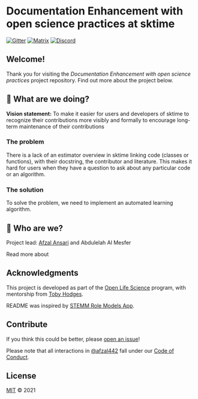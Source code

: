 # Documentation Enhancement with open science practices at sktime

[![Gitter](https://img.shields.io/gitter/room/nwjs/nw.js.svg)](https://gitter.im/sktime/community) [![Matrix](https://img.shields.io/badge/matrix-%23sktime%3Asktime.org-blue.svg)](https://www.sktime.org/en/latest/how_to_get_started.html) [![Discord](https://img.shields.io/discord/475789330380488707?color=blueviolet&label=discord)](https://discord.com/invite/gqSab2K)


## Welcome!

Thank you for visiting the *Documentation Enhancement with open science practices* project repository. Find out more about the project below.

## :seedling: What are we doing?

**Vision statement:**
To make it easier for users and developers of sktime to recognize their contributions more visibly and formally to encourage long-term maintenance of their contributions

### The problem
There is a lack of an estimator overview in sktime linking code (classes or functions), with their docstring, the contributor and literature. This makes it hard for users when they have a question to ask about any particular code or an algorithm.

### The solution
To solve the problem, we need to implement an automated learning algorithm. 

## :ear_of_rice: Who are we?

Project lead: [Afzal Ansari](https://github.com/afzal442) and Abdulelah Al Mesfer

Read more about

## Acknowledgments

This project is developed as part of the [Open Life Science](https://openlifesci.org/) program, with mentorship from [Toby Hodges](https://github.com/tobyhodges).

README was inspired by [STEMM Role Models App](https://github.com/KirstieJane/STEMMRoleModels/blob/gh-pages/README.md).


<!-- ## Install

These instructions are basic; you can use any method to do this work. The important part is making sure that you follow the checklist below before publishing the repository.

```sh
# Let's make a new folder
mkdir new-repo && cd new-repo
# Start a Git instance and copy over template files.
git init
cp ../repo-template/* .
# Overwrite this README
mv README.md setup-checklist.md
mv example-README.md README.md
# Go over and check off the checklist, and finally
rm setup-checklist
```

## Checklist

Go through this checklist after creating your repository. It should only take a couple of minutes; if there is a way to make this more efficient, open an issue and let's talk about it here! \m/

### README
- [ ] Copy `example-README.md` from this repository to your directory.
- [ ] Rename all instances of `<Replace Title>` in README to match the new repo title
- [ ] Manually go through and edit the rest of the README.

### Other Files
- [ ] Copy `CODE_OF_CONDUCT.md` verbatim.
- [ ] Copy `CONTRIBUTING.md` and ensure that you've added any repository-specific instructions. (Replace `<Replace Title>` again).
- [ ] Should you have a `CHANGELOG.md`? Document your release process, if you plan on having one, in the `CONTRIBUTING.md` file.

### Dotfiles
- [ ] Do you need a `.gitignore` file?
- [ ] Do you need an `.npmignore` file?

### License
- [ ] Copy the MIT license from the example repo.
- [ ] Is `Haja Networks Oy` the licensor?
- [ ] Have you added `MIT` as the license in the `package.json`?
- [ ] If you made changes, were these reflected in the last section of the README?

### GitHub Metadata
- [ ] Have you added a short description to the repository?
  - [ ] Is the description matched in the byline under the title in the README?
- [ ] Have you added topics to the GitHub repository: `orbitdb`, `orbit`, and so on?
  - [ ] Have you added these topics as keywords in the `package.json`?

### `package.json`

- [ ] Is the `author` field correct?
- [ ] Have you added `keywords`?
- [ ] Are the `bugs` and `homepage` fields correct?
- [ ] Have you added tests? Are they matched, here?
- [ ] Have you added a `lint` command, if using [`eslint-config-orbitdb`](https://github.com/orbitdb/eslint-config-orbitdb)?

### Tests

- [ ] Are there automated tests?
- [ ] ...for the browser as well?
- [ ] Are those reflected in CI?
- [ ] Bonus points: Using CircleCI workflows to segment tests?
- [ ] Extra bonus points: Are you cross-testing dependencies (i.e. are changes in `orbit-db-keystore` tested in `orbit-db` as well

### Benchmarks
- [ ] Are there benchmarks?
- [ ] Did you run the benchmarks before / after the change or PR?

### Examples
- [ ] Is there an example folder with usage examples?
- [ ] For the browser as well? -->

## Contribute

If you think this could be better, please [open an issue](https://github.com/afzal442/DocumentationEnhancementAtsktime/issues/new)!

Please note that all interactions in [@afzal442](https://github.com/afzal442) fall under our [Code of Conduct](CODE_OF_CONDUCT.md).

## License

[MIT](LICENSE) © 2021
